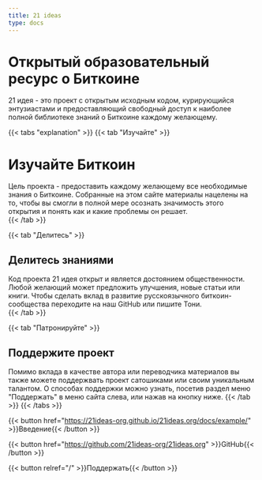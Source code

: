```yaml
---
title: 21 ideas
type: docs
---
```


# Открытый образовательный ресурс о Биткоине

21 идея - это проект с открытым исходным кодом, курирующийся энтузиастами и предоставляющий
свободный доступ к наиболее полной библиотеке знаний о Биткоине каждому желающему. 

{{< tabs "explanation" >}}
{{< tab "Изучайте" >}}
# Изучайте Биткоин

Цель проекта - предоставить каждому желающему все необходимые знания о Биткоине. 
Собранные на этом сайте материалы нацелены на то, чтобы вы смогли в полной мере 
осознать значимость этого открытия и понять как и какие проблемы он решает.  
{{< /tab >}}

{{< tab "Делитесь" >}}
## Делитесь знаниями

Код проекта 21 идея открыт и является достоянием общественности. Любой желающий может 
предложить улучшения, новые статьи или книги. Чтобы сделать вклад в развитие русскоязычного биткоин-сообщества 
переходите на наш GitHub или пишите Тони.  
{{< /tab >}}

{{< tab "Патронируйте" >}}
## Поддержите проект

Помимо вклада в качестве автора или переводчика материалов вы также можете поддержвать проект сатошиками или своим уникальным талантом. О способах поддержки можно узнать, посетив раздел меню "Поддержать" в меню сайта слева, или нажав на кнопку ниже. 
{{< /tab >}}
{{< /tabs >}}

{{< button href="https://21ideas-org.github.io/21ideas.org/docs/example/" >}}Введение{{< /button >}}

{{< button href="https://github.com/21ideas-org/21ideas.org" >}}GitHub{{< /button >}}

{{< button relref="/" >}}Поддержать{{< /button >}}

